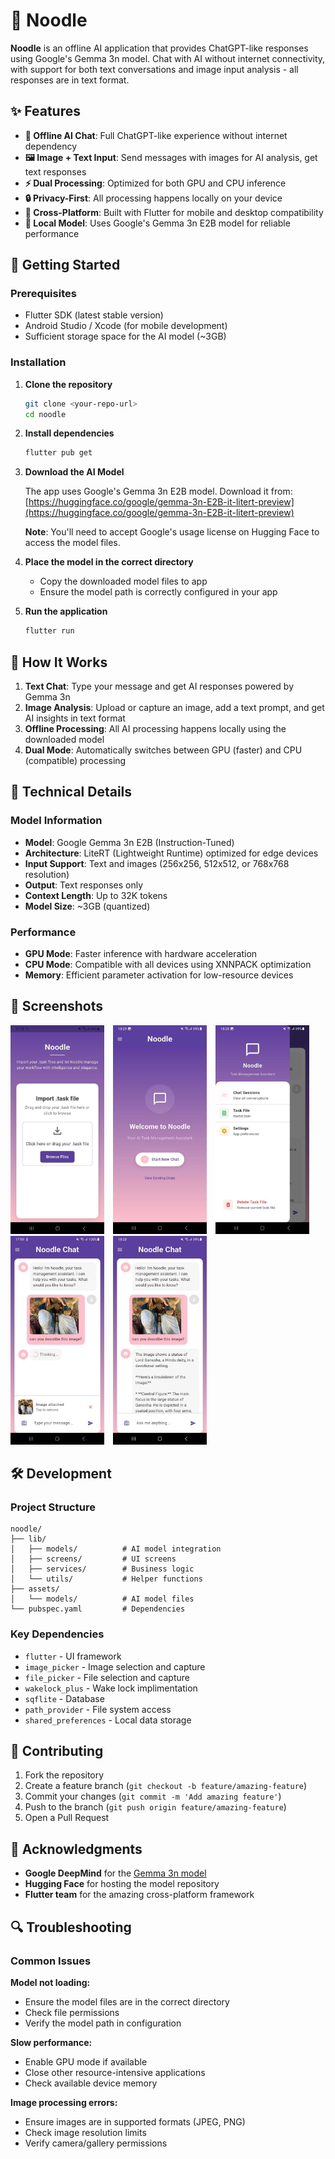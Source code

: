 # 🍜 Noodle

**Noodle** is an offline AI application that provides ChatGPT-like responses using Google's Gemma 3n model. Chat with AI without internet connectivity, with support for both text conversations and image input analysis - all responses are in text format.

## ✨ Features

- **🤖 Offline AI Chat**: Full ChatGPT-like experience without internet dependency
- **🖼️ Image + Text Input**: Send messages with images for AI analysis, get text responses
- **⚡ Dual Processing**: Optimized for both GPU and CPU inference
- **🔒 Privacy-First**: All processing happens locally on your device
- **📱 Cross-Platform**: Built with Flutter for mobile and desktop compatibility
- **💾 Local Model**: Uses Google's Gemma 3n E2B model for reliable performance

## 🚀 Getting Started

### Prerequisites

- Flutter SDK (latest stable version)
- Android Studio / Xcode (for mobile development)
- Sufficient storage space for the AI model (~3GB)

### Installation

1. **Clone the repository**

   ```bash
   git clone <your-repo-url>
   cd noodle
   ```

2. **Install dependencies**

   ```bash
   flutter pub get
   ```

3. **Download the AI Model**

   The app uses Google's Gemma 3n E2B model. Download it from:
   [https://huggingface.co/google/gemma-3n-E2B-it-litert-preview](https://huggingface.co/google/gemma-3n-E2B-it-litert-preview)

   **Note**: You'll need to accept Google's usage license on Hugging Face to access the model files.

4. **Place the model in the correct directory**

   - Copy the downloaded model files to app
   - Ensure the model path is correctly configured in your app

5. **Run the application**
   ```bash
   flutter run
   ```

## 🎯 How It Works

1. **Text Chat**: Type your message and get AI responses powered by Gemma 3n
2. **Image Analysis**: Upload or capture an image, add a text prompt, and get AI insights in text format
3. **Offline Processing**: All AI processing happens locally using the downloaded model
4. **Dual Mode**: Automatically switches between GPU (faster) and CPU (compatible) processing

## 🔧 Technical Details

### Model Information

- **Model**: Google Gemma 3n E2B (Instruction-Tuned)
- **Architecture**: LiteRT (Lightweight Runtime) optimized for edge devices
- **Input Support**: Text and images (256x256, 512x512, or 768x768 resolution)
- **Output**: Text responses only
- **Context Length**: Up to 32K tokens
- **Model Size**: ~3GB (quantized)

### Performance

- **GPU Mode**: Faster inference with hardware acceleration
- **CPU Mode**: Compatible with all devices using XNNPACK optimization
- **Memory**: Efficient parameter activation for low-resource devices

## 📱 Screenshots

<p align="left">
  <img src="assets/start_screen.jpg" alt="Start Screen" width="150" style="margin-right: 10px;"/>
  <img src="assets/main_screen.jpg" alt="Main Screen" width="150" style="margin-right: 10px;"/>
  <img src="assets/drawer.jpg" alt="Drawer" width="150" style="margin-right: 10px;"/>
  <img src="assets/chat_screen.jpg" alt="Chat Screen" width="150" style="margin-right: 10px;"/>
  <img src="assets/response.jpg" alt="Resonse" width="150"/>
</p>

## 🛠️ Development

### Project Structure

```
noodle/
├── lib/
│   ├── models/          # AI model integration
│   ├── screens/         # UI screens
│   ├── services/        # Business logic
│   └── utils/           # Helper functions
├── assets/
│   └── models/          # AI model files
└── pubspec.yaml         # Dependencies
```

### Key Dependencies

- `flutter` - UI framework
- `image_picker` - Image selection and capture
- `file_picker` - File selection and capture
- `wakelock_plus` - Wake lock implimentation
- `sqflite` - Database
- `path_provider` - File system access
- `shared_preferences` - Local data storage

## 🤝 Contributing

1. Fork the repository
2. Create a feature branch (`git checkout -b feature/amazing-feature`)
3. Commit your changes (`git commit -m 'Add amazing feature'`)
4. Push to the branch (`git push origin feature/amazing-feature`)
5. Open a Pull Request

## 🙏 Acknowledgments

- **Google DeepMind** for the [Gemma 3n model](https://huggingface.co/google/gemma-3n-E2B-it-litert-preview)
- **Hugging Face** for hosting the model repository
- **Flutter team** for the amazing cross-platform framework

## 🔍 Troubleshooting

### Common Issues

**Model not loading:**

- Ensure the model files are in the correct directory
- Check file permissions
- Verify the model path in configuration

**Slow performance:**

- Enable GPU mode if available
- Close other resource-intensive applications
- Check available device memory

**Image processing errors:**

- Ensure images are in supported formats (JPEG, PNG)
- Check image resolution limits
- Verify camera/gallery permissions
